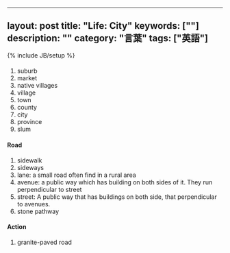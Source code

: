 
---
layout: post
title: "Life: City"
keywords: [""]
description: ""
category: "言葉"
tags: ["英語"]
---
{% include JB/setup %}

####
1. suburb
2. market
3. native villages
4. village
5. town
6. county
7. city
8. province
9. slum

#### Road
1. sidewalk
2. sideways
3. lane: a small road often find in a rural area
4. avenue: a public way which has building on both sides of it. They run
   perpendicular to street
5. street: A public way that has buildings on both side, that perpendicular to
   avenues.
6. stone pathway


#### Action
1. granite-paved road
